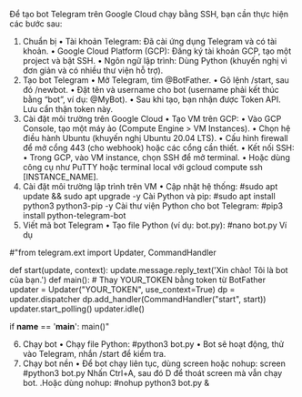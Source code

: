 Để tạo bot Telegram trên Google Cloud chạy bằng SSH, bạn cần thực hiện các bước sau:
1. Chuẩn bị
•  Tài khoản Telegram: Đã cài ứng dụng Telegram và có tài khoản.
•  Google Cloud Platform (GCP): Đăng ký tài khoản GCP, tạo một project và bật SSH.
•  Ngôn ngữ lập trình: Dùng Python (khuyến nghị vì đơn giản và có nhiều thư viện hỗ trợ).
2. Tạo bot Telegram
•  Mở Telegram, tìm @BotFather.
•  Gõ lệnh /start, sau đó /newbot.
•  Đặt tên và username cho bot (username phải kết thúc bằng “bot”, ví dụ: @MyBot).
•  Sau khi tạo, bạn nhận được Token API. Lưu cẩn thận token này.
3. Cài đặt môi trường trên Google Cloud
•  Tạo VM trên GCP:
	•  Vào GCP Console, tạo một máy ảo (Compute Engine > VM Instances).
	•  Chọn hệ điều hành Ubuntu (khuyến nghị Ubuntu 20.04 LTS).
	•  Cấu hình firewall để mở cổng 443 (cho webhook) hoặc các cổng cần thiết.
•  Kết nối SSH:
	•  Trong GCP, vào VM instance, chọn SSH để mở terminal.
	•  Hoặc dùng công cụ như PuTTY hoặc terminal local với gcloud compute ssh [INSTANCE_NAME].
4. Cài đặt môi trường lập trình trên VM
•  Cập nhật hệ thống:
#sudo apt update && sudo apt upgrade -y
Cài Python và pip:
#sudo apt install python3 python3-pip -y
Cài thư viện Python cho bot Telegram:
#pip3 install python-telegram-bot
5. Viết mã bot Telegram
•  Tạo file Python (ví dụ: bot.py):
#nano bot.py
Ví dụ 

#"from telegram.ext import Updater, CommandHandler

def start(update, context):
    update.message.reply_text('Xin chào! Tôi là bot của bạn.')
def main():
    # Thay YOUR_TOKEN bằng token từ BotFather
    updater = Updater("YOUR_TOKEN", use_context=True)
    dp = updater.dispatcher
    dp.add_handler(CommandHandler("start", start))
    updater.start_polling()
    updater.idle()

if __name__ == '__main__':
    main()"

6. Chạy bot
•  Chạy file Python:
#python3 bot.py
•  Bot sẽ hoạt động, thử vào Telegram, nhắn /start để kiểm tra.
7. Chạy bot nền
•  Để bot chạy liên tục, dùng screen hoặc nohup:
screen
#python3 bot.py
Nhấn Ctrl+A, sau đó D để thoát screen mà vẫn chạy bot.
.Hoặc dùng nohup:
 #nohup python3 bot.py &
